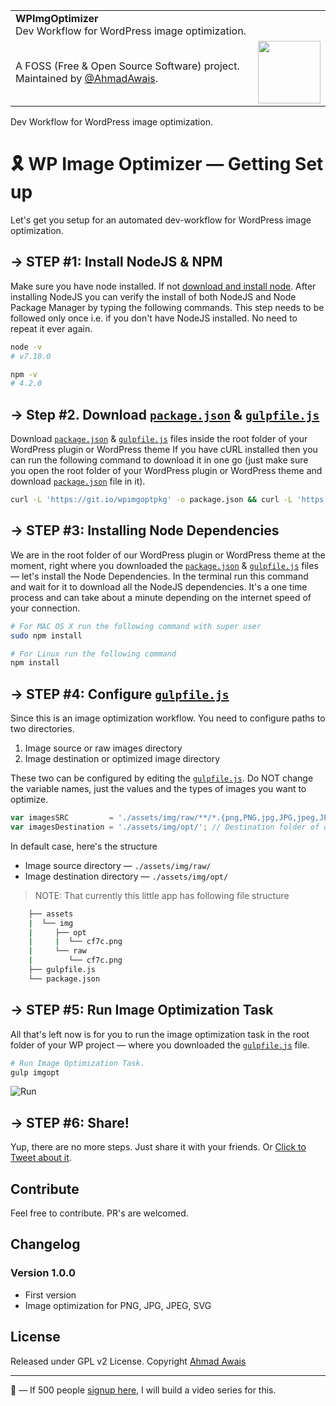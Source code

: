 <table width="100%">
    <tr>
        <td align="left" width="100%" colspan="2">
            <strong>WPImgOptimizer</strong><br />
            Dev Workflow for WordPress image optimization.
        </td>
    </tr>
    <tr>
        <td>
            A FOSS (Free & Open Source Software) project. Maintained by <a href="https://github.com/ahmadawais">@AhmadAwais</a>.
        </td>
        <td align="center">
            <a href="https://AhmadAwais.com/">
                <img src="https://i.imgur.com/Asg4d3k.png" width="100" />
            </a>
        </td>
    </tr>
</table>

Dev Workflow for WordPress image optimization.

# 🎗 WP Image Optimizer — Getting Set up
Let's get you setup for an automated dev-workflow for WordPress image optimization.

## → STEP #1: Install NodeJS & NPM
Make sure you have node installed. If not [download and install node](https://nodejs.org/en/download/).
After installing NodeJS you can verify the install of both NodeJS and Node Package Manager by typing the following commands. This step needs to be followed only once i.e. if you don't have NodeJS installed. No need to repeat it ever again.

```bash
node -v
# v7.10.0

npm -v
# 4.2.0
```

## → Step #2. Download [`package.json`](https://git.io/wpimgoptpkg) & [`gulpfile.js`](https://git.io/wpimgoptgf)

Download [`package.json`](https://git.io/wpimgoptpkg) & [`gulpfile.js`](https://git.io/wpimgoptgf) files inside the root folder of your WordPress plugin or WordPress theme
If you have cURL installed then you can run the following command to download it in one go (just make sure you open the root folder of your WordPress plugin or WordPress theme and download [`package.json`](https://git.io/vHLHg) file in it).

```bash
curl -L 'https://git.io/wpimgoptpkg' -o package.json && curl -L 'https://git.io/wpimgoptgf' -o gulpfile.js
```

## → STEP #3: Installing Node Dependencies

We are in the root folder of our WordPress plugin or WordPress theme at the moment, right where you downloaded the [`package.json`](https://git.io/wpimgoptpkg) & [`gulpfile.js`](https://git.io/wpimgoptgf) files — let's install the Node Dependencies. In the terminal run this command and wait for it to download all the NodeJS dependencies. It's a one time process and can take about a minute depending on the internet speed of your connection.

```bash
# For MAC OS X run the following command with super user
sudo npm install

# For Linux run the following command
npm install
```

## → STEP #4: Configure [`gulpfile.js`](https://git.io/wpimgoptgf)

Since this is an image optimization workflow. You need to configure paths to two directories. 

1. Image source or raw images directory
2. Image destination or optimized image directory

These two can be configured by editing the [`gulpfile.js`](https://git.io/wpimgoptgf). Do NOT change the variable names, just the values and the types of images you want to optimize.

```js
var imagesSRC         = './assets/img/raw/**/*.{png,PNG,jpg,JPG,jpeg,JPEG,gif,GIF,svg,SVG}'; // Source folder of images which should be optimized.
var imagesDestination = './assets/img/opt/'; // Destination folder of optimized images. Must be different from the imagesSRC folder.

```

In default case, here's the structure
- Image source directory — `./assets/img/raw/`
- Image destination directory — `./assets/img/opt/`

> NOTE: That currently this little app has following file structure
```bash
    ├── assets
    |  └── img
    |     ├── opt
    |     |  └── cf7c.png
    |     └── raw
    |        └── cf7c.png
    ├── gulpfile.js
    └── package.json
```

## → STEP #5: Run Image Optimization Task

All that's left now is for you to run the image optimization task in the root folder of your WP project — where you downloaded the [`gulpfile.js`](https://git.io/wpimgoptgf) file.

```bash
# Run Image Optimization Task.
gulp imgopt
```
![Run](https://i.imgur.com/pu3z6cf.png)

## → STEP #6: Share!

Yup, there are no more steps. Just share it with your friends. Or [Click to Tweet about it](https://twitter.com/home?status=%F0%9F%94%A5%20WPImgOpt%3A%20A%20%23Gulp%20Dev-Workflow%20automation%20by%20%40MrAhmadAwais%20%26%20%40MaedahBatool%20to%20optimize%20your%20%23WordPress%20images%20%E2%86%92%20ahmda.ws/WPImgOpt).

## Contribute
Feel free to contribute. PR's are welcomed.

## Changelog

### Version 1.0.0 

- First version
- Image optimization for PNG, JPG, JPEG, SVG

## License
Released under GPL v2 License.
Copyright [Ahmad Awais](https://AhmadAwais.com/)

---

🙌 — If 500 people [signup here](http://eepurl.com/cLwjeH), I will build a video series for this.
